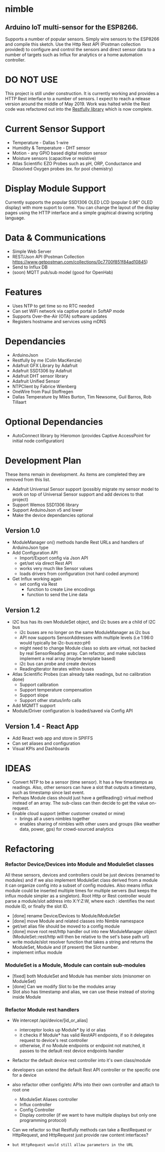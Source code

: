 # nimble
## Arduino IoT multi-sensor for the ESP8266. 
Supports a number of popular sensors. Simply wire sensors to the ESP8266 and compile this sketch. Use the Http Rest API (Postman collection provided) to configure and control the sensors and direct sensor data to a number of targets such as Influx for analytics or a home automation controller.

# DO NOT USE
This project is still under construction. It is currently working and provides a HTTP Rest interface to a number of sensors. I expect to reach a release version around the middle of May 2019. Work was halted while the Rest code was refactored out into the [Restfully library](https://github.com/flyingeinstein/Restfully) which is now complete.

# Current Sensor Support
* Temperature - Dallas 1-wire
* Humidity & Temperature - DHT sensor
* Motion - any GPIO based digital motion sensor
* Moisture sensors (capacitive or resistive)
* Atlas Scientific EZO Probes such as pH, ORP, Conductance and Dissolved Oxygen probes (ex. for pool chemistry)

# Display Module Support
Currently supports the popular SSD1306 OLED LCD (popular 0.96" OLED display) with more suport to come. You can change the layout of the display pages using the HTTP interface and a simple graphical drawing scripting language.

# Data & Communications
* Simple Web Server
* REST/Json API   (Postman Collection   https://www.getpostman.com/collections/0c7700f851f84ad10845)
* Send to Influx DB
* (soon) MQTT pub/sub model (good for OpenHab)

# Features
* Uses NTP to get time so no RTC needed
* Can set WiFi network via captive portal in SoftAP mode
* Supports Over-the-Air (OTA) software updates
* Registers hostname and services using mDNS

# Dependancies
* ArduinoJson
* Restfully by me (Colin MacKenzie)
* Adafruit GFX Library by Adafruit 
* Adafruit SSD1306 by Adafruit
* Adafruit DHT sensor library
* Adafruit Unified Sensor
* NTPClient by Fabrice Wienberg
* OneWire from Paul Stoffregen
* Dallas Temperature by Miles Burton, Tim Newsome, Guil Barros, Rob Tillaart

# Optional Dependancies
* AutoConnect library by Hieromon (provides Captive AccessPoint for initial node configuration)

# Development Plan
These items remain in development. As items are completed they are removed from this list.
* Adafruit Universal Sensor support (possibly migrate my sensor model to work on top of Universal Sensor support and add devices to that project)
* Support Wemos SSD1306 library
* Support ArduinoJson v5 and lower
* Make the device dependancies optional

## Version 1.0
* ModuleManager on() methods handle Rest URLs and handlers of ArduinoJson type
* Add Configuration API
  * Import/Export config via Json API
  * get/set via direct Rest API
  * works very much like Sensor values
  * loads drivers from configuration (not hard coded anymore)
* Get Influx working again
  * set config via Rest
     * function to create Line encodings
     * function to send the Line data

## Version 1.2
* I2C bus has its own ModuleSet object, and i2c buses are a child of I2C bus
     * i2c buses are no longer on the same ModuleManager as i2c bus
     * API now supports SensorAddresses with multiple levels (i.e 1:96:0 would typically be i2c-bus:ezo:pH)
     * might need to change Module class so slots are virtual, not backed by real SensorReading array. Can refactor, and make subclass implement a real array (maybe template based)
     * i2c bus can probe and create devices
     * ReadingIterator iterates within buses
* Atlas Scientific Probes (can already take readings, but no calibration done)
     * Support calibration
     * Support temperature compensation
     * Support slope
     * Support other status/info calls
* Add MQMTT support
* Module/Driver configuration is loaded/saved via Config API

## Version 1.4 - React App
* Add React web app and store in SPIFFS
* Can set aliases and configuration
* Visual KPIs and Dashboards
   
# IDEAS
* Convert NTP to be a sensor (time sensor). It has a few timestamps as readings. Also, other sensors can have a slot that outputs a timestamp, such as timestamp since last event.
* Perhaps Module class should just have a getReading() virtual method instead of an array. The sub-class can then decide to get the value on-request.
* Enable cloud support (either customer created or mine)
     * brings all a users nimbles together
     * enables sharing of nimbles with other users and groups (like weather data, power, gps) for crowd-sourced analytics

# Refactoring

### Refactor Device/Devices into Module and ModuleSet classes
All these sensors, devices and controllers could be just devices (renamed to modules) and if we also implement ModuleSet class derived from a module it can organize config into 
a subset of config modules. Also means influx module could be inserted multiple times for multiple servers (but keeps the influx module simpler as a singleton). Root Http or Rest
controller would parse a module/slot address into X:Y:Z:W, where each : identifies the next module ID, or finally the slot ID.
* [done] rename Device/Devices to Module/ModuleSet
* [done] move Module and related classes into Nimble namespace
* get/set alias file should be moved to a config module
* [done] move root rest/http handler out into new ModuleManager object (ModuleSet::rest/http will then be relative to the set's base path url)
* write module/slot resolver function that takes a string and returns the ModuleSet, Module and (if present) the Slot number.
* implement influx module

### ModuleSet is a Module, Module can contain sub-modules
* [fixed] both ModuleSet and Module has member slots (misnomer on ModuleSet)
* [done] Can we modify Slot to be the modules array
* Slot also has timestamp and alias, we can use these instead of storing inside Module

### Refactor Module rest handlers
* We intercept /api/device/[id_or_alias]
     * interceptor looks up Module* by id or alias
     * it checks if Module* has valid RestAPI endpoints, if so it delegates request to device's rest controller
     * otherwise, if no Module endpoints or endpoint not matched, it passes to the default rest device endpoints handler
* Refactor the default device rest controller into it's own class/module
* developers can extend the default Rest API controller or the specific one for a device
* also refactor other config/etc APIs into their own controller and attach to root one
     * ModuleSet Aliases controller
     * Influx controller
     * Config Controller
     * Display controller (if we want to have multiple displays but only one programming protocol)

* Can we refactor so that Restfully methods can take a RestRequest or HttpRequest, and HttpRequest just provide raw content interfaces?
*     but HttpRequest would still allow parameters in the URL

